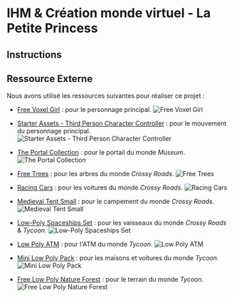 # IHM & Création monde virtuel - La Petite Princess

## Instructions

## Ressource Externe

Nous avons utilisé les ressources suivantes pour réaliser ce projet :

- [Free Voxel Girl](https://assetstore.unity.com/packages/3d/characters/humanoids/free-voxel-girl-95532) : pour le personnage principal.
![Free Voxel Girl](https://assetstorev1-prd-cdn.unity3d.com/package-screenshot/1bab5146-db7e-4a33-8c32-74d68f843ab2.webp)

- [Starter Assets - Third Person Character Controller](https://assetstore.unity.com/packages/essentials/starter-assets-third-person-character-controller-196526) : pour le mouvement du personnage principal.
![Starter Assets - Third Person Character Controller](https://assetstorev1-prd-cdn.unity3d.com/package-screenshot/936546ef-14bb-419d-b14a-e1356951c68f.webp)

- [The Portal Collection](https://assetstore.unity.com/packages/3d/environments/fantasy/the-portal-collection-205438) : pour le portail du monde *Museum*.
![The Portal Collection](https://assetstorev1-prd-cdn.unity3d.com/package-screenshot/2af250a7-8e9d-4c49-bf3b-1edeffcb7f1d.webp)

- [Free Trees](https://assetstore.unity.com/packages/3d/vegetation/trees/free-trees-103208) : pour les arbres du monde *Crossy Roads*.
![Free Trees](https://assetstorev1-prd-cdn.unity3d.com/package-screenshot/5a457285-5fc4-4d30-9ed5-b971873d4aba.webp)

- [Racing Cars](https://www-sop.inria.fr/members/Hui-Yin.Wu/course/CMV/TD4-Racing-cars/TD4Racingcars.html) : pour les voitures du monde *Crossy Roads*.
![Racing Cars](https://www-sop.inria.fr/members/Hui-Yin.Wu/course/CMV/TD4-Racing-cars/images/image7.png)

- [Medieval Tent Small](https://assetstore.unity.com/packages/3d/environments/fantasy/medieval-tent-small-18736) : pour le campement du monde *Crossy Roads*.
![Medieval Tent Small](https://assetstorev1-prd-cdn.unity3d.com/package-screenshot/13729dec-94e5-424b-8b29-ad60d7446918.webp)

- [Low-Poly Spaceships Set](https://assetstore.unity.com/packages/3d/vehicles/space/low-poly-spaceships-set-209758) : pour les vaisseaux du monde *Crossy Roads* & *Tycoon*.
![Low-Poly Spaceships Set](https://assetstorev1-prd-cdn.unity3d.com/key-image/4e0341ce-4fe6-4cd6-ad70-ff62d05c028d.webp)

- [Low Poly ATM](https://assetstore.unity.com/packages/3d/environments/urban/low-poly-atm-153420) : pour l'ATM du monde *Tycoon*.
![Low Poly ATM](https://assetstorev1-prd-cdn.unity3d.com/key-image/c5ed09ca-82e5-4a7d-8eef-56e46412fb9e.webp)

- [Mini Low Poly Pack](https://assetstore.unity.com/packages/3d/environments/mini-low-poly-pack-185471) : pour les maisons et voitures du monde *Tycoon*.
![Mini Low Poly Pack](https://assetstorev1-prd-cdn.unity3d.com/key-image/2d1a2ceb-293a-484b-a889-1c64f492c579.webp)

- [Free Low Poly Nature Forest](https://assetstore.unity.com/packages/3d/environments/landscapes/free-low-poly-nature-forest-205742) : pour le terrain du monde *Tycoon*.
![Free Low Poly Nature Forest](https://assetstorev1-prd-cdn.unity3d.com/package-screenshot/0101bf19-e336-4343-ac19-d9c16924b0a4.webp)
